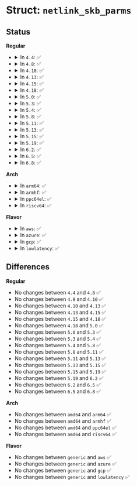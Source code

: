 # Struct: <code>netlink_skb_parms</code>

## Status
<b>Regular</b>
<ul>
<li>
<details>
<summary>In <code>4.4</code>: ✅</summary>

```c
struct netlink_skb_parms {
    struct scm_creds creds;
    __u32 portid;
    __u32 dst_group;
    __u32 flags;
    struct sock *sk;
    bool nsid_is_set;
    int nsid;
};
```
</details>
</li>
<li>
<details>
<summary>In <code>4.8</code>: ✅</summary>

```c
struct netlink_skb_parms {
    struct scm_creds creds;
    __u32 portid;
    __u32 dst_group;
    __u32 flags;
    struct sock *sk;
    bool nsid_is_set;
    int nsid;
};
```
</details>
</li>
<li>
<details>
<summary>In <code>4.10</code>: ✅</summary>

```c
struct netlink_skb_parms {
    struct scm_creds creds;
    __u32 portid;
    __u32 dst_group;
    __u32 flags;
    struct sock *sk;
    bool nsid_is_set;
    int nsid;
};
```
</details>
</li>
<li>
<details>
<summary>In <code>4.13</code>: ✅</summary>

```c
struct netlink_skb_parms {
    struct scm_creds creds;
    __u32 portid;
    __u32 dst_group;
    __u32 flags;
    struct sock *sk;
    bool nsid_is_set;
    int nsid;
};
```
</details>
</li>
<li>
<details>
<summary>In <code>4.15</code>: ✅</summary>

```c
struct netlink_skb_parms {
    struct scm_creds creds;
    __u32 portid;
    __u32 dst_group;
    __u32 flags;
    struct sock *sk;
    bool nsid_is_set;
    int nsid;
};
```
</details>
</li>
<li>
<details>
<summary>In <code>4.18</code>: ✅</summary>

```c
struct netlink_skb_parms {
    struct scm_creds creds;
    __u32 portid;
    __u32 dst_group;
    __u32 flags;
    struct sock *sk;
    bool nsid_is_set;
    int nsid;
};
```
</details>
</li>
<li>
<details>
<summary>In <code>5.0</code>: ✅</summary>

```c
struct netlink_skb_parms {
    struct scm_creds creds;
    __u32 portid;
    __u32 dst_group;
    __u32 flags;
    struct sock *sk;
    bool nsid_is_set;
    int nsid;
};
```
</details>
</li>
<li>
<details>
<summary>In <code>5.3</code>: ✅</summary>

```c
struct netlink_skb_parms {
    struct scm_creds creds;
    __u32 portid;
    __u32 dst_group;
    __u32 flags;
    struct sock *sk;
    bool nsid_is_set;
    int nsid;
};
```
</details>
</li>
<li>
<details>
<summary>In <code>5.4</code>: ✅</summary>

```c
struct netlink_skb_parms {
    struct scm_creds creds;
    __u32 portid;
    __u32 dst_group;
    __u32 flags;
    struct sock *sk;
    bool nsid_is_set;
    int nsid;
};
```
</details>
</li>
<li>
<details>
<summary>In <code>5.8</code>: ✅</summary>

```c
struct netlink_skb_parms {
    struct scm_creds creds;
    __u32 portid;
    __u32 dst_group;
    __u32 flags;
    struct sock *sk;
    bool nsid_is_set;
    int nsid;
};
```
</details>
</li>
<li>
<details>
<summary>In <code>5.11</code>: ✅</summary>

```c
struct netlink_skb_parms {
    struct scm_creds creds;
    __u32 portid;
    __u32 dst_group;
    __u32 flags;
    struct sock *sk;
    bool nsid_is_set;
    int nsid;
};
```
</details>
</li>
<li>
<details>
<summary>In <code>5.13</code>: ✅</summary>

```c
struct netlink_skb_parms {
    struct scm_creds creds;
    __u32 portid;
    __u32 dst_group;
    __u32 flags;
    struct sock *sk;
    bool nsid_is_set;
    int nsid;
};
```
</details>
</li>
<li>
<details>
<summary>In <code>5.15</code>: ✅</summary>

```c
struct netlink_skb_parms {
    struct scm_creds creds;
    __u32 portid;
    __u32 dst_group;
    __u32 flags;
    struct sock *sk;
    bool nsid_is_set;
    int nsid;
};
```
</details>
</li>
<li>
<details>
<summary>In <code>5.19</code>: ✅</summary>

```c
struct netlink_skb_parms {
    struct scm_creds creds;
    __u32 portid;
    __u32 dst_group;
    __u32 flags;
    struct sock *sk;
    bool nsid_is_set;
    int nsid;
};
```
</details>
</li>
<li>
<details>
<summary>In <code>6.2</code>: ✅</summary>

```c
struct netlink_skb_parms {
    struct scm_creds creds;
    __u32 portid;
    __u32 dst_group;
    __u32 flags;
    struct sock *sk;
    bool nsid_is_set;
    int nsid;
};
```
</details>
</li>
<li>
<details>
<summary>In <code>6.5</code>: ✅</summary>

```c
struct netlink_skb_parms {
    struct scm_creds creds;
    __u32 portid;
    __u32 dst_group;
    __u32 flags;
    struct sock *sk;
    bool nsid_is_set;
    int nsid;
};
```
</details>
</li>
<li>
<details>
<summary>In <code>6.8</code>: ✅</summary>

```c
struct netlink_skb_parms {
    struct scm_creds creds;
    __u32 portid;
    __u32 dst_group;
    __u32 flags;
    struct sock *sk;
    bool nsid_is_set;
    int nsid;
};
```
</details>
</li>
</ul>
<b>Arch</b>
<ul>
<li>
<details>
<summary>In <code>arm64</code>: ✅</summary>

```c
struct netlink_skb_parms {
    struct scm_creds creds;
    __u32 portid;
    __u32 dst_group;
    __u32 flags;
    struct sock *sk;
    bool nsid_is_set;
    int nsid;
};
```
</details>
</li>
<li>
<details>
<summary>In <code>armhf</code>: ✅</summary>

```c
struct netlink_skb_parms {
    struct scm_creds creds;
    __u32 portid;
    __u32 dst_group;
    __u32 flags;
    struct sock *sk;
    bool nsid_is_set;
    int nsid;
};
```
</details>
</li>
<li>
<details>
<summary>In <code>ppc64el</code>: ✅</summary>

```c
struct netlink_skb_parms {
    struct scm_creds creds;
    __u32 portid;
    __u32 dst_group;
    __u32 flags;
    struct sock *sk;
    bool nsid_is_set;
    int nsid;
};
```
</details>
</li>
<li>
<details>
<summary>In <code>riscv64</code>: ✅</summary>

```c
struct netlink_skb_parms {
    struct scm_creds creds;
    __u32 portid;
    __u32 dst_group;
    __u32 flags;
    struct sock *sk;
    bool nsid_is_set;
    int nsid;
};
```
</details>
</li>
</ul>
<b>Flavor</b>
<ul>
<li>
<details>
<summary>In <code>aws</code>: ✅</summary>

```c
struct netlink_skb_parms {
    struct scm_creds creds;
    __u32 portid;
    __u32 dst_group;
    __u32 flags;
    struct sock *sk;
    bool nsid_is_set;
    int nsid;
};
```
</details>
</li>
<li>
<details>
<summary>In <code>azure</code>: ✅</summary>

```c
struct netlink_skb_parms {
    struct scm_creds creds;
    __u32 portid;
    __u32 dst_group;
    __u32 flags;
    struct sock *sk;
    bool nsid_is_set;
    int nsid;
};
```
</details>
</li>
<li>
<details>
<summary>In <code>gcp</code>: ✅</summary>

```c
struct netlink_skb_parms {
    struct scm_creds creds;
    __u32 portid;
    __u32 dst_group;
    __u32 flags;
    struct sock *sk;
    bool nsid_is_set;
    int nsid;
};
```
</details>
</li>
<li>
<details>
<summary>In <code>lowlatency</code>: ✅</summary>

```c
struct netlink_skb_parms {
    struct scm_creds creds;
    __u32 portid;
    __u32 dst_group;
    __u32 flags;
    struct sock *sk;
    bool nsid_is_set;
    int nsid;
};
```
</details>
</li>
</ul>

## Differences
<b>Regular</b>
<ul>
<li>
No changes between <code>4.4</code> and <code>4.8</code> ✅
</li>
<li>
No changes between <code>4.8</code> and <code>4.10</code> ✅
</li>
<li>
No changes between <code>4.10</code> and <code>4.13</code> ✅
</li>
<li>
No changes between <code>4.13</code> and <code>4.15</code> ✅
</li>
<li>
No changes between <code>4.15</code> and <code>4.18</code> ✅
</li>
<li>
No changes between <code>4.18</code> and <code>5.0</code> ✅
</li>
<li>
No changes between <code>5.0</code> and <code>5.3</code> ✅
</li>
<li>
No changes between <code>5.3</code> and <code>5.4</code> ✅
</li>
<li>
No changes between <code>5.4</code> and <code>5.8</code> ✅
</li>
<li>
No changes between <code>5.8</code> and <code>5.11</code> ✅
</li>
<li>
No changes between <code>5.11</code> and <code>5.13</code> ✅
</li>
<li>
No changes between <code>5.13</code> and <code>5.15</code> ✅
</li>
<li>
No changes between <code>5.15</code> and <code>5.19</code> ✅
</li>
<li>
No changes between <code>5.19</code> and <code>6.2</code> ✅
</li>
<li>
No changes between <code>6.2</code> and <code>6.5</code> ✅
</li>
<li>
No changes between <code>6.5</code> and <code>6.8</code> ✅
</li>
</ul>
<b>Arch</b>
<ul>
<li>
No changes between <code>amd64</code> and <code>arm64</code> ✅
</li>
<li>
No changes between <code>amd64</code> and <code>armhf</code> ✅
</li>
<li>
No changes between <code>amd64</code> and <code>ppc64el</code> ✅
</li>
<li>
No changes between <code>amd64</code> and <code>riscv64</code> ✅
</li>
</ul>
<b>Flavor</b>
<ul>
<li>
No changes between <code>generic</code> and <code>aws</code> ✅
</li>
<li>
No changes between <code>generic</code> and <code>azure</code> ✅
</li>
<li>
No changes between <code>generic</code> and <code>gcp</code> ✅
</li>
<li>
No changes between <code>generic</code> and <code>lowlatency</code> ✅
</li>
</ul>
